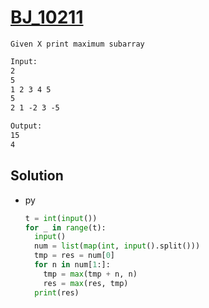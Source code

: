 # [BJ_10211](https://acmicpc.net/problem/10211)

```en
Given X print maximum subarray
```

```txt
Input:
2
5
1 2 3 4 5
5
2 1 -2 3 -5

Output:
15
4
```

## Solution

* py

  ```py
  t = int(input())
  for _ in range(t):
    input()
    num = list(map(int, input().split()))
    tmp = res = num[0]
    for n in num[1:]:
      tmp = max(tmp + n, n)
      res = max(res, tmp)
    print(res)
  ```

